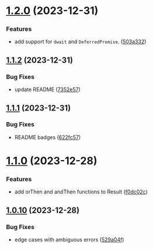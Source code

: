 # [1.2.0](https://github.com/rzvxa/tryumph/compare/v1.1.2...v1.2.0) (2023-12-31)


### Features

* add support for `dwait` and `DeferredPromise`. ([503a332](https://github.com/rzvxa/tryumph/commit/503a33235304986b836fcc7db2f61f3b8e14fcf8))

## [1.1.2](https://github.com/rzvxa/tryumph/compare/v1.1.1...v1.1.2) (2023-12-31)


### Bug Fixes

* update README ([7352e57](https://github.com/rzvxa/tryumph/commit/7352e5794a279a807e8eecf57205c8a16322ec46))

## [1.1.1](https://github.com/rzvxa/tryumph/compare/v1.1.0...v1.1.1) (2023-12-31)


### Bug Fixes

* README badges ([622fc57](https://github.com/rzvxa/tryumph/commit/622fc5705bbb1046e9595285d738653302acaa8e))

# [1.1.0](https://github.com/rzvxa/tryumph/compare/v1.0.10...v1.1.0) (2023-12-28)


### Features

* add orThen and andThen functions to Result ([f0dc02c](https://github.com/rzvxa/tryumph/commit/f0dc02ca18e30c6a67b02ab69b28abe2c212da46))

## [1.0.10](https://github.com/rzvxa/tryumph/compare/v1.0.9...v1.0.10) (2023-12-28)


### Bug Fixes

* edge cases with ambiguous errors ([529a04f](https://github.com/rzvxa/tryumph/commit/529a04fd33d47bbccc38762102447bb78e4f1b2f))
